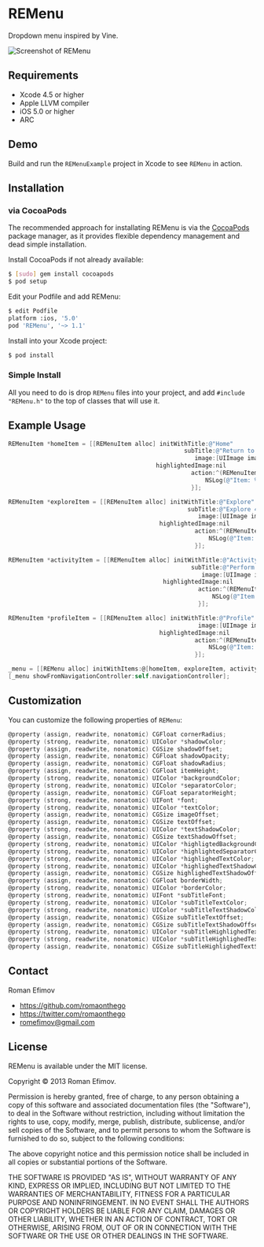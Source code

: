 # REMenu

Dropdown menu inspired by Vine.

![Screenshot of REMenu](https://github.com/romaonthego/REMenu/raw/master/Screenshot.png "REMenu Screenshot")

## Requirements
* Xcode 4.5 or higher
* Apple LLVM compiler
* iOS 5.0 or higher
* ARC

## Demo

Build and run the `REMenuExample` project in Xcode to see `REMenu` in action.

## Installation

### via CocoaPods

The recommended approach for installating REMenu is via the [CocoaPods](http://cocoapods.org/) package manager, as it provides flexible dependency management and dead simple installation.

Install CocoaPods if not already available:

``` bash
$ [sudo] gem install cocoapods
$ pod setup
```

Edit your Podfile and add REMenu:

``` bash
$ edit Podfile
platform :ios, '5.0'
pod 'REMenu', '~> 1.1'
```

Install into your Xcode project:

``` bash
$ pod install
```

### Simple Install

All you need to do is drop `REMenu` files into your project, and add `#include "REMenu.h"` to the top of classes that will use it.

## Example Usage

``` objective-c
REMenuItem *homeItem = [[REMenuItem alloc] initWithTitle:@"Home"
                                                  subTitle:@"Return to Home Screen"
                                                     image:[UIImage imageNamed:@"Icon_Home"]
                                          highlightedImage:nil
                                                    action:^(REMenuItem *item) {
                                                        NSLog(@"Item: %@", item);
                                                    }];

REMenuItem *exploreItem = [[REMenuItem alloc] initWithTitle:@"Explore"
                                                   subTitle:@"Explore 47 additional options"
                                                      image:[UIImage imageNamed:@"Icon_Explore"]
                                           highlightedImage:nil
                                                     action:^(REMenuItem *item) {
                                                         NSLog(@"Item: %@", item);
                                                     }];

REMenuItem *activityItem = [[REMenuItem alloc] initWithTitle:@"Activity"
                                                    subTitle:@"Perform 3 additional activities"
                                                       image:[UIImage imageNamed:@"Icon_Activity"]
                                            highlightedImage:nil
                                                      action:^(REMenuItem *item) {
                                                          NSLog(@"Item: %@", item);
                                                      }];

REMenuItem *profileItem = [[REMenuItem alloc] initWithTitle:@"Profile"
                                                      image:[UIImage imageNamed:@"Icon_Profile"]
                                           highlightedImage:nil
                                                     action:^(REMenuItem *item) {
                                                         NSLog(@"Item: %@", item);
                                                     }];

_menu = [[REMenu alloc] initWithItems:@[homeItem, exploreItem, activityItem, profileItem]];
[_menu showFromNavigationController:self.navigationController];
```

## Customization

You can customize the following properties of `REMenu`:

``` objective-c
@property (assign, readwrite, nonatomic) CGFloat cornerRadius;
@property (strong, readwrite, nonatomic) UIColor *shadowColor;
@property (assign, readwrite, nonatomic) CGSize shadowOffset;
@property (assign, readwrite, nonatomic) CGFloat shadowOpacity;
@property (assign, readwrite, nonatomic) CGFloat shadowRadius;
@property (assign, readwrite, nonatomic) CGFloat itemHeight;
@property (strong, readwrite, nonatomic) UIColor *backgroundColor;
@property (strong, readwrite, nonatomic) UIColor *separatorColor;
@property (assign, readwrite, nonatomic) CGFloat separatorHeight;
@property (strong, readwrite, nonatomic) UIFont *font;
@property (strong, readwrite, nonatomic) UIColor *textColor;
@property (assign, readwrite, nonatomic) CGSize imageOffset;
@property (assign, readwrite, nonatomic) CGSize textOffset;
@property (strong, readwrite, nonatomic) UIColor *textShadowColor;
@property (assign, readwrite, nonatomic) CGSize textShadowOffset;
@property (strong, readwrite, nonatomic) UIColor *highligtedBackgroundColor;
@property (strong, readwrite, nonatomic) UIColor *highlightedSeparatorColor;
@property (strong, readwrite, nonatomic) UIColor *highlighedTextColor;
@property (strong, readwrite, nonatomic) UIColor *highlighedTextShadowColor;
@property (assign, readwrite, nonatomic) CGSize highlighedTextShadowOffset;
@property (assign, readwrite, nonatomic) CGFloat borderWidth;
@property (strong, readwrite, nonatomic) UIColor *borderColor;
@property (strong, readwrite, nonatomic) UIFont *subTitleFont;
@property (strong, readwrite, nonatomic) UIColor *subTitleTextColor;
@property (strong, readwrite, nonatomic) UIColor *subTitleTextShadowColor;
@property (assign, readwrite, nonatomic) CGSize subTitleTextOffset;
@property (assign, readwrite, nonatomic) CGSize subTitleTextShadowOffset;
@property (strong, readwrite, nonatomic) UIColor *subTitleHighlighedTextColor;
@property (strong, readwrite, nonatomic) UIColor *subTitleHighlighedTextShadowColor;
@property (assign, readwrite, nonatomic) CGSize subTitleHighlighedTextShadowOffset;
```

## Contact

Roman Efimov

- https://github.com/romaonthego
- https://twitter.com/romaonthego
- romefimov@gmail.com

## License

REMenu is available under the MIT license.

Copyright © 2013 Roman Efimov.

Permission is hereby granted, free of charge, to any person obtaining a copy of this software and associated documentation files (the "Software"), to deal in the Software without restriction, including without limitation the rights to use, copy, modify, merge, publish, distribute, sublicense, and/or sell copies of the Software, and to permit persons to whom the Software is furnished to do so, subject to the following conditions:

The above copyright notice and this permission notice shall be included in all copies or substantial portions of the Software.

THE SOFTWARE IS PROVIDED "AS IS", WITHOUT WARRANTY OF ANY KIND, EXPRESS OR IMPLIED, INCLUDING BUT NOT LIMITED TO THE WARRANTIES OF MERCHANTABILITY, FITNESS FOR A PARTICULAR PURPOSE AND NONINFRINGEMENT. IN NO EVENT SHALL THE AUTHORS OR COPYRIGHT HOLDERS BE LIABLE FOR ANY CLAIM, DAMAGES OR OTHER LIABILITY, WHETHER IN AN ACTION OF CONTRACT, TORT OR OTHERWISE, ARISING FROM, OUT OF OR IN CONNECTION WITH THE SOFTWARE OR THE USE OR OTHER DEALINGS IN THE SOFTWARE.

